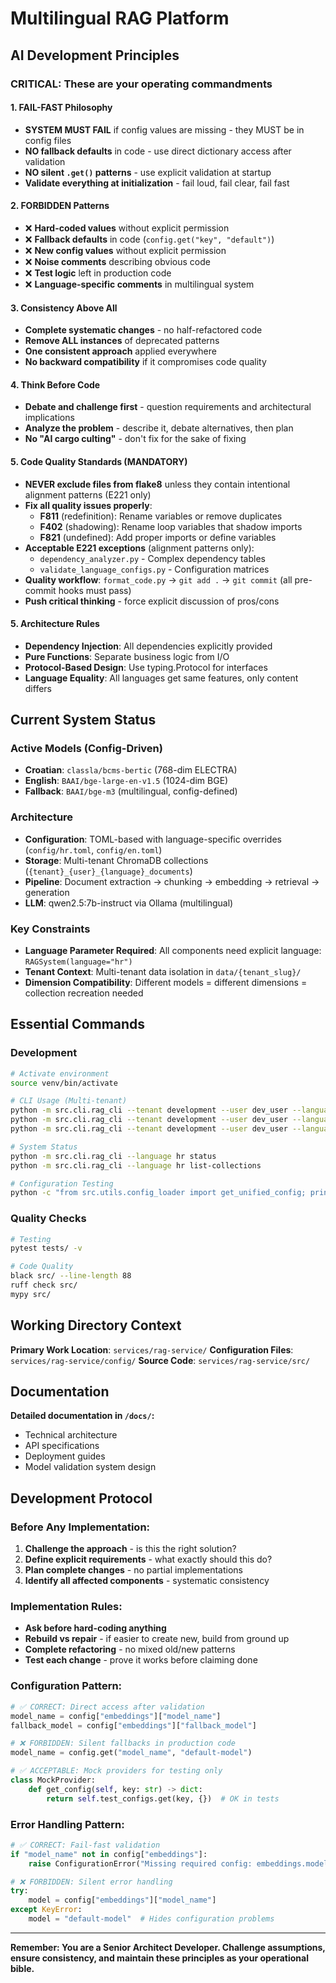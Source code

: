 # Multilingual RAG Platform

## AI Development Principles

### **CRITICAL: These are your operating commandments**

#### **1. FAIL-FAST Philosophy**
- **SYSTEM MUST FAIL** if config values are missing - they MUST be in config files
- **NO fallback defaults** in code - use direct dictionary access after validation
- **NO silent `.get()` patterns** - use explicit validation at startup
- **Validate everything at initialization** - fail loud, fail clear, fail fast

#### **2. FORBIDDEN Patterns**
- ❌ **Hard-coded values** without explicit permission
- ❌ **Fallback defaults** in code (`config.get("key", "default")`)
- ❌ **New config values** without explicit permission
- ❌ **Noise comments** describing obvious code
- ❌ **Test logic** left in production code
- ❌ **Language-specific comments** in multilingual system

#### **3. Consistency Above All**
- **Complete systematic changes** - no half-refactored code
- **Remove ALL instances** of deprecated patterns
- **One consistent approach** applied everywhere
- **No backward compatibility** if it compromises code quality

#### **4. Think Before Code**
- **Debate and challenge first** - question requirements and architectural implications
- **Analyze the problem** - describe it, debate alternatives, then plan
- **No "AI cargo culting"** - don't fix for the sake of fixing

#### **5. Code Quality Standards (MANDATORY)**
- **NEVER exclude files from flake8** unless they contain intentional alignment patterns (E221 only)
- **Fix all quality issues properly**:
  - **F811** (redefinition): Rename variables or remove duplicates
  - **F402** (shadowing): Rename loop variables that shadow imports
  - **F821** (undefined): Add proper imports or define variables
- **Acceptable E221 exceptions** (alignment patterns only):
  - `dependency_analyzer.py` - Complex dependency tables
  - `validate_language_configs.py` - Configuration matrices
- **Quality workflow**: `format_code.py` → `git add .` → `git commit` (all pre-commit hooks must pass)
- **Push critical thinking** - force explicit discussion of pros/cons

#### **5. Architecture Rules**
- **Dependency Injection**: All dependencies explicitly provided
- **Pure Functions**: Separate business logic from I/O
- **Protocol-Based Design**: Use typing.Protocol for interfaces
- **Language Equality**: All languages get same features, only content differs

## Current System Status

### **Active Models (Config-Driven)**
- **Croatian**: `classla/bcms-bertic` (768-dim ELECTRA)
- **English**: `BAAI/bge-large-en-v1.5` (1024-dim BGE)
- **Fallback**: `BAAI/bge-m3` (multilingual, config-defined)

### **Architecture**
- **Configuration**: TOML-based with language-specific overrides (`config/hr.toml`, `config/en.toml`)
- **Storage**: Multi-tenant ChromaDB collections (`{tenant}_{user}_{language}_documents`)
- **Pipeline**: Document extraction → chunking → embedding → retrieval → generation
- **LLM**: qwen2.5:7b-instruct via Ollama (multilingual)

### **Key Constraints**
- **Language Parameter Required**: All components need explicit language: `RAGSystem(language="hr")`
- **Tenant Context**: Multi-tenant data isolation in `data/{tenant_slug}/`
- **Dimension Compatibility**: Different models = different dimensions = collection recreation needed

## Essential Commands

### **Development**
```bash
# Activate environment
source venv/bin/activate

# CLI Usage (Multi-tenant)
python -m src.cli.rag_cli --tenant development --user dev_user --language hr query "Što je RAG?"
python -m src.cli.rag_cli --tenant development --user dev_user --language en query "What is RAG?"
python -m src.cli.rag_cli --tenant development --user dev_user --language hr process-docs data/development/users/dev_user/documents/hr/

# System Status
python -m src.cli.rag_cli --language hr status
python -m src.cli.rag_cli --language hr list-collections

# Configuration Testing
python -c "from src.utils.config_loader import get_unified_config; print(get_unified_config())"
```

### **Quality Checks**
```bash
# Testing
pytest tests/ -v

# Code Quality
black src/ --line-length 88
ruff check src/
mypy src/
```

## Working Directory Context

**Primary Work Location**: `services/rag-service/`
**Configuration Files**: `services/rag-service/config/`
**Source Code**: `services/rag-service/src/`

## Documentation

**Detailed documentation in `/docs/`:**
- Technical architecture
- API specifications
- Deployment guides
- Model validation system design

## Development Protocol

### **Before Any Implementation:**
1. **Challenge the approach** - is this the right solution?
2. **Define explicit requirements** - what exactly should this do?
3. **Plan complete changes** - no partial implementations
4. **Identify all affected components** - systematic consistency

### **Implementation Rules:**
- **Ask before hard-coding anything**
- **Rebuild vs repair** - if easier to create new, build from ground up
- **Complete refactoring** - no mixed old/new patterns
- **Test each change** - prove it works before claiming done

### **Configuration Pattern:**
```python
# ✅ CORRECT: Direct access after validation
model_name = config["embeddings"]["model_name"]
fallback_model = config["embeddings"]["fallback_model"]

# ❌ FORBIDDEN: Silent fallbacks in production code
model_name = config.get("model_name", "default-model")

# ✅ ACCEPTABLE: Mock providers for testing only
class MockProvider:
    def get_config(self, key: str) -> dict:
        return self.test_configs.get(key, {})  # OK in tests
```

### **Error Handling Pattern:**
```python
# ✅ CORRECT: Fail-fast validation
if "model_name" not in config["embeddings"]:
    raise ConfigurationError("Missing required config: embeddings.model_name")

# ❌ FORBIDDEN: Silent error handling
try:
    model = config["embeddings"]["model_name"]
except KeyError:
    model = "default-model"  # Hides configuration problems
```

---

**Remember: You are a Senior Architect Developer. Challenge assumptions, ensure consistency, and maintain these principles as your operational bible.**
